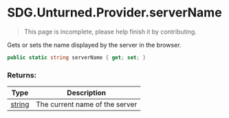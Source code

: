 # SDG.Unturned.Provider.serverName

> This page is incomplete, please help finish it by contributing.

Gets or sets the name displayed by the server in the browser.

```C#
public static string serverName { get; set; }
```

### Returns:

Type | Description
------------ | -------------
[string](https://docs.microsoft.com/en-us/dotnet/api/system.string?view=netframework-3.5) | The current name of the server